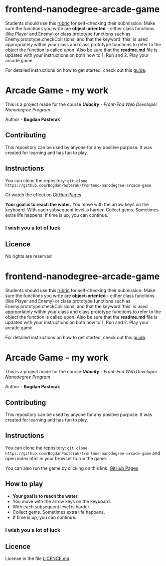 # frontend-nanodegree-arcade-game

Students should use this [rubric](https://review.udacity.com/#!/projects/2696458597/rubric) for self-checking their submission. Make sure the functions you write are **object-oriented** - either class functions (like Player and Enemy) or class prototype functions such as Enemy.prototype.checkCollisions, and that the keyword 'this' is used appropriately within your class and class prototype functions to refer to the object the function is called upon. Also be sure that the **readme.md** file is updated with your instructions on both how to 1. Run and 2. Play your arcade game.

For detailed instructions on how to get started, check out this [guide](https://docs.google.com/document/d/1v01aScPjSWCCWQLIpFqvg3-vXLH2e8_SZQKC8jNO0Dc/pub?embedded=true).

# Arcade Game - my work

This is a project made for the course _**Udacity** - Front-End Web Developer Nanodegree Program_

Author - **Bogdan Pasterak**

## Contributing

This repository can be used by anyone for any positive purpose.
It was created for learning and has fun to play.

## Instructions

You can clone the repository:
`git clone https://github.com/BogdanPasterak/frontend-nanodegree-arcade-game`

Or watch the effect on [GitHub Pages](https://bogdanpasterak.github.io/frontend-nanodegree-arcade-game/)

**Your goal is to reach the water.**
You move with the arrow keys on the keyboard.
With each subsequent level is harder.
Collect gems. Sometimes extra life happens.
If time is up, you can continue.
### I wish you a lot of luck

## Licence

No rights are reserved

# frontend-nanodegree-arcade-game

Students should use this [rubric](https://review.udacity.com/#!/projects/2696458597/rubric) for self-checking their submission. Make sure the functions you write are **object-oriented** - either class functions (like Player and Enemy) or class prototype functions such as Enemy.prototype.checkCollisions, and that the keyword 'this' is used appropriately within your class and class prototype functions to refer to the object the function is called upon. Also be sure that the **readme.md** file is updated with your instructions on both how to 1. Run and 2. Play your arcade game.

For detailed instructions on how to get started, check out this [guide](https://docs.google.com/document/d/1v01aScPjSWCCWQLIpFqvg3-vXLH2e8_SZQKC8jNO0Dc/pub?embedded=true).

# Arcade Game - my work

This is a project made for the course _**Udacity** - Front-End Web Developer Nanodegree Program_

Author - **Bogdan Pasterak**

## Contributing

This repository can be used by anyone for any positive purpose.
It was created for learning and has fun to play.

## Instructions

You can clone the repository:
`git clone https://github.com/BogdanPasterak/frontend-nanodegree-arcade-game`
and open index.html in your browser to run the game.

You can also run the game by clicking on this link: [GitHub Pages](https://bogdanpasterak.github.io/frontend-nanodegree-arcade-game/)

## How to play

- **Your goal is to reach the water.**
- You move with the arrow keys on the keyboard.
- With each subsequent level is harder.
- Collect gems. Sometimes extra life happens.
- If time is up, you can continue.
### I wish you a lot of luck

## Licence

License in the file [LICENCE.md](https://github.com/BogdanPasterak/frontend-nanodegree-arcade-game/blob/master/LICENCE.md)

